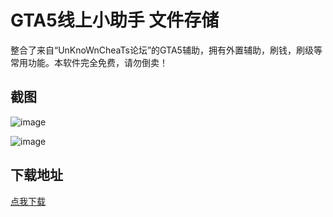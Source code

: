 # GTA5线上小助手 文件存储

整合了来自“UnKnoWnCheaTs论坛”的GTA5辅助，拥有外置辅助，刷钱，刷级等常用功能。本软件完全免费，请勿倒卖！

## 截图

![image](https://ae01.alicdn.com/kf/H79198f13790d4bdeaec55623e5295128G.png)

![image](https://ae01.alicdn.com/kf/H7c44a63915024b508a35d0be072563413.png)

## 下载地址

[点我下载](https://crazyzhang.pipipan.com/dir/16907746-34952623-757b8b/)  
